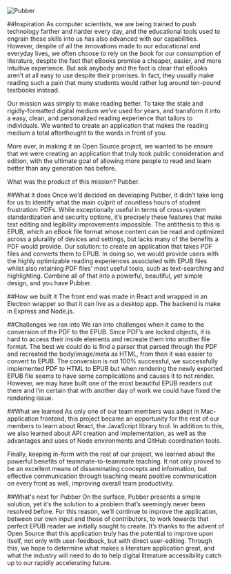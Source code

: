 ![Pubber](https://challengepost-s3-challengepost.netdna-ssl.com/photos/production/software_photos/000/700/055/datas/gallery.jpg)


##Inspiration
As computer scientists, we are being trained to push technology farther and harder every day, and the educational tools used to engrain these skills into us has also advanced with our capabilities. However, despite of all the innovations made to our educational and everyday lives, we often choose to rely on the book for our consumption of literature, despite the fact that eBooks promise a cheaper, easier, and more intuitive experience. But ask anybody and the fact is clear that eBooks aren’t at all easy to use despite their promises. In fact, they usually make reading such a pain that many students would rather lug around ten-pound textbooks instead.

Our mission was simply to make reading better. To take the stale and rigidly-formatted digital medium we’ve used for years, and transform it into a easy, clean, and personalized reading experience that tailors to individuals. We wanted to create an application that makes the reading medium a total afterthought to the words in front of you.

More over, in making it an Open Source project, we wanted to be ensure that we were creating an application that truly took public consideration and edition, with the ultimate goal of allowing more people to read and learn better than any generation has before.

What was the product of this mission? Pubber.

##What it does
Once we’d decided on developing Pubber, it didn’t take long for us to identify what the main culprit of countless hours of student frustration: PDFs. While exceptionally useful in terms of cross-system standardization and security options, it’s precisely these features that make text editing and legibility improvements impossible. The antithesis to this is EPUB, which an eBook file format whose content can be read and optimized across a plurality of devices and settings, but lacks many of the benefits a PDF would provide. Our solution: to create an application that takes PDF files and converts them to EPUB. In doing so, we would provide users with the highly optimizable reading experiences associated with EPUB files whilst also retaining PDF files' most useful tools, such as text-searching and highlighting. Combine all of that into a powerful, beautiful, yet simple design, and you have Pubber.

##How we built it
The front end was made in React and wrapped in an Electron wrapper so that it can live as a desktop app. The backend is make in Express and Node.js.

##Challenges we ran into
We ran into challenges when it came to the conversion of the PDF to the EPUB. Since PDF’s are locked objects, it is hard to access their inside elements and recreate them into another file format. The best we could do is find a parser that parsed through the PDF and recreated the body/image/meta as HTML, from then it was easier to convert to EPUB. The conversion is not 100% successful, we successfully implemented PDF to HTML to EPUB but when rendering the newly exported EPUB file seems to have some complications and causes it to not render. However, we may have built one of the most beautiful EPUB readers out there and I’m certain that with another day of work we could have fixed the rendering issue.

##What we learned
As only one of our team members was adept in Mac-application frontend, this project became an opportunity for the rest of our members to learn about React, the JavaScript library tool. In addition to this, we also learned about API creation and implementation, as well as the advantages and uses of Node environments and GitHub coordination tools.

Finally, keeping in-form with the rest of our project, we learned about the powerful benefits of teammate-to-teammate teaching. It not only proved to be an excellent means of disseminating concepts and information, but effective communication through teaching meant positive communication on every front as well, improving overall team productivity.

##What's next for Pubber
On the surface, Pubber presents a simple solution, yet it’s the solution to a problem that’s seemingly never been resolved before. For this reason, we’ll continue to improve the application, between our own input and those of contributors, to work towards that perfect EPUB reader we initially sought to create. It’s thanks to the advent of Open Source that this application truly has the potential to improve upon itself, not only with user-feedback, but with direct user-editing. Through this, we hope to determine what makes a literature application great, and what the industry will need to do to help digital literature accessibility catch up to our rapidly accelerating future.
